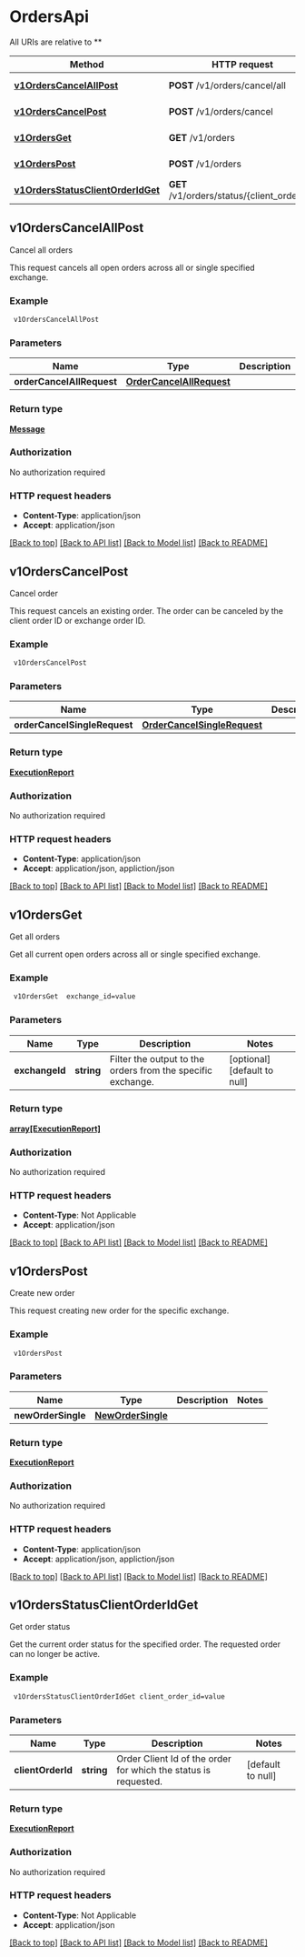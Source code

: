 # OrdersApi

All URIs are relative to **

Method | HTTP request | Description
------------- | ------------- | -------------
[**v1OrdersCancelAllPost**](OrdersApi.md#v1OrdersCancelAllPost) | **POST** /v1/orders/cancel/all | Cancel all orders
[**v1OrdersCancelPost**](OrdersApi.md#v1OrdersCancelPost) | **POST** /v1/orders/cancel | Cancel order
[**v1OrdersGet**](OrdersApi.md#v1OrdersGet) | **GET** /v1/orders | Get all orders
[**v1OrdersPost**](OrdersApi.md#v1OrdersPost) | **POST** /v1/orders | Create new order
[**v1OrdersStatusClientOrderIdGet**](OrdersApi.md#v1OrdersStatusClientOrderIdGet) | **GET** /v1/orders/status/{client_order_id} | Get order status



## v1OrdersCancelAllPost

Cancel all orders

This request cancels all open orders across all or single specified exchange.

### Example

```bash
 v1OrdersCancelAllPost
```

### Parameters


Name | Type | Description  | Notes
------------- | ------------- | ------------- | -------------
 **orderCancelAllRequest** | [**OrderCancelAllRequest**](OrderCancelAllRequest.md) |  |

### Return type

[**Message**](Message.md)

### Authorization

No authorization required

### HTTP request headers

- **Content-Type**: application/json
- **Accept**: application/json

[[Back to top]](#) [[Back to API list]](../README.md#documentation-for-api-endpoints) [[Back to Model list]](../README.md#documentation-for-models) [[Back to README]](../README.md)


## v1OrdersCancelPost

Cancel order

This request cancels an existing order. The order can be canceled by the client order ID or exchange order ID.

### Example

```bash
 v1OrdersCancelPost
```

### Parameters


Name | Type | Description  | Notes
------------- | ------------- | ------------- | -------------
 **orderCancelSingleRequest** | [**OrderCancelSingleRequest**](OrderCancelSingleRequest.md) |  |

### Return type

[**ExecutionReport**](ExecutionReport.md)

### Authorization

No authorization required

### HTTP request headers

- **Content-Type**: application/json
- **Accept**: application/json, appliction/json

[[Back to top]](#) [[Back to API list]](../README.md#documentation-for-api-endpoints) [[Back to Model list]](../README.md#documentation-for-models) [[Back to README]](../README.md)


## v1OrdersGet

Get all orders

Get all current open orders across all or single specified exchange.

### Example

```bash
 v1OrdersGet  exchange_id=value
```

### Parameters


Name | Type | Description  | Notes
------------- | ------------- | ------------- | -------------
 **exchangeId** | **string** | Filter the output to the orders from the specific exchange. | [optional] [default to null]

### Return type

[**array[ExecutionReport]**](ExecutionReport.md)

### Authorization

No authorization required

### HTTP request headers

- **Content-Type**: Not Applicable
- **Accept**: application/json

[[Back to top]](#) [[Back to API list]](../README.md#documentation-for-api-endpoints) [[Back to Model list]](../README.md#documentation-for-models) [[Back to README]](../README.md)


## v1OrdersPost

Create new order

This request creating new order for the specific exchange.

### Example

```bash
 v1OrdersPost
```

### Parameters


Name | Type | Description  | Notes
------------- | ------------- | ------------- | -------------
 **newOrderSingle** | [**NewOrderSingle**](NewOrderSingle.md) |  |

### Return type

[**ExecutionReport**](ExecutionReport.md)

### Authorization

No authorization required

### HTTP request headers

- **Content-Type**: application/json
- **Accept**: application/json, appliction/json

[[Back to top]](#) [[Back to API list]](../README.md#documentation-for-api-endpoints) [[Back to Model list]](../README.md#documentation-for-models) [[Back to README]](../README.md)


## v1OrdersStatusClientOrderIdGet

Get order status

Get the current order status for the specified order. The requested order can no longer be active.

### Example

```bash
 v1OrdersStatusClientOrderIdGet client_order_id=value
```

### Parameters


Name | Type | Description  | Notes
------------- | ------------- | ------------- | -------------
 **clientOrderId** | **string** | Order Client Id of the order for which the status is requested. | [default to null]

### Return type

[**ExecutionReport**](ExecutionReport.md)

### Authorization

No authorization required

### HTTP request headers

- **Content-Type**: Not Applicable
- **Accept**: application/json

[[Back to top]](#) [[Back to API list]](../README.md#documentation-for-api-endpoints) [[Back to Model list]](../README.md#documentation-for-models) [[Back to README]](../README.md)

